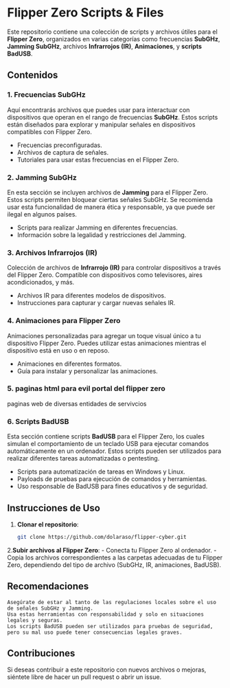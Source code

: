 # Flipper Zero Scripts & Files

Este repositorio contiene una colección de scripts y archivos útiles para el **Flipper Zero**, organizados en varias categorías como frecuencias **SubGHz**, **Jamming SubGHz**, archivos **Infrarrojos (IR)**, **Animaciones**, y **scripts BadUSB**.

## Contenidos

### 1. Frecuencias SubGHz
Aquí encontrarás archivos que puedes usar para interactuar con dispositivos que operan en el rango de frecuencias **SubGHz**. Estos scripts están diseñados para explorar y manipular señales en dispositivos compatibles con Flipper Zero.

- Frecuencias preconfiguradas.
- Archivos de captura de señales.
- Tutoriales para usar estas frecuencias en el Flipper Zero.

### 2. Jamming SubGHz
En esta sección se incluyen archivos de **Jamming** para el Flipper Zero. Estos scripts permiten bloquear ciertas señales SubGHz. Se recomienda usar esta funcionalidad de manera ética y responsable, ya que puede ser ilegal en algunos países.

- Scripts para realizar Jamming en diferentes frecuencias.
- Información sobre la legalidad y restricciones del Jamming.

### 3. Archivos Infrarrojos (IR)
Colección de archivos de **Infrarrojo (IR)** para controlar dispositivos a través del Flipper Zero. Compatible con dispositivos como televisores, aires acondicionados, y más.

- Archivos IR para diferentes modelos de dispositivos.
- Instrucciones para capturar y cargar nuevas señales IR.

### 4. Animaciones para Flipper Zero
Animaciones personalizadas para agregar un toque visual único a tu dispositivo Flipper Zero. Puedes utilizar estas animaciones mientras el dispositivo está en uso o en reposo.

- Animaciones en diferentes formatos.
- Guía para instalar y personalizar las animaciones.
### 5. paginas html para evil portal del flipper zero
paginas web de diversas entidades  de servivcios 

### 6. Scripts BadUSB
Esta sección contiene scripts **BadUSB** para el Flipper Zero, los cuales simulan el comportamiento de un teclado USB para ejecutar comandos automáticamente en un ordenador. Estos scripts pueden ser utilizados para realizar diferentes tareas automatizadas o pentesting.

- Scripts para automatización de tareas en Windows y Linux.
- Payloads de pruebas para ejecución de comandos y herramientas.
- Uso responsable de BadUSB para fines educativos y de seguridad.

## Instrucciones de Uso

1. **Clonar el repositorio**:  
   ```bash
   git clone https://github.com/dolaraso/flipper-cyber.git
     ```
 2.**Subir archivos al Flipper Zero**:
       - Conecta tu Flipper Zero al ordenador.
      - Copia los archivos correspondientes a las carpetas adecuadas de tu Flipper Zero, dependiendo del tipo de archivo (SubGHz, IR, animaciones, BadUSB).

## Recomendaciones

    Asegúrate de estar al tanto de las regulaciones locales sobre el uso de señales SubGHz y Jamming.
    Usa estas herramientas con responsabilidad y solo en situaciones legales y seguras.
    Los scripts BadUSB pueden ser utilizados para pruebas de seguridad, pero su mal uso puede tener consecuencias legales graves.

## Contribuciones

Si deseas contribuir a este repositorio con nuevos archivos o mejoras, siéntete libre de hacer un pull request o abrir un issue.
